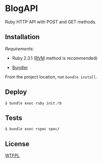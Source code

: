 # BlogAPI

Ruby HTTP API with POST and GET methods.

## Installation

*Requirements:*

* Ruby 2.3.1 ([RVM](https://rvm.io) method is recommended)

* [Bundler](http://bundler.io/)


From the project location, run `bundle install`.

## Deploy

```
$ bundle exec ruby init.rb
```

## Tests

```
$ bundle exec rspec spec/
```

## License

[WTFPL]( http://www.wtfpl.net/ )
